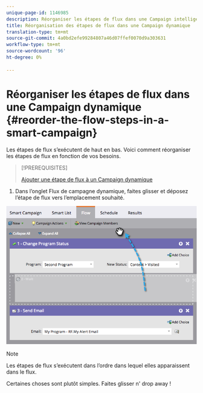 ```yaml
---
unique-page-id: 1146985
description: Réorganiser les étapes de flux dans une Campaign intelligente - Documentation du marketing - Documentation du produit
title: Réorganisation des étapes de flux dans une Campaign dynamique
translation-type: tm+mt
source-git-commit: 4a0bd2efe99284807a46d07ffef0070d9a303631
workflow-type: tm+mt
source-wordcount: '96'
ht-degree: 0%

---
```



# Réorganiser les étapes de flux dans une Campaign dynamique {#reorder-the-flow-steps-in-a-smart-campaign}

Les étapes de flux s’exécutent de haut en bas. Voici comment réorganiser les étapes de flux en fonction de vos besoins.

>[!PREREQUISITES]
>
>[Ajouter une étape de flux à un Campaign dynamique](/help/marketo/product-docs/core-marketo-concepts/smart-campaigns/flow-actions/add-a-flow-step-to-a-smart-campaign.md)

1. Dans l’onglet Flux de campagne dynamique, faites glisser et déposez l’étape de flux vers l’emplacement souhaité.

![](assets/image2014-9-22-13-3a49-3a11.png)

>[!NOTE]
>
>Les étapes de flux s’exécutent dans l’ordre dans lequel elles apparaissent dans le flux.

Certaines choses sont plutôt simples. Faites glisser n&#39; drop away !

